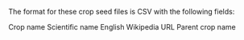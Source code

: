 The format for these crop seed files is CSV with the following fields:

Crop name
Scientific name
English Wikipedia URL
Parent crop name
